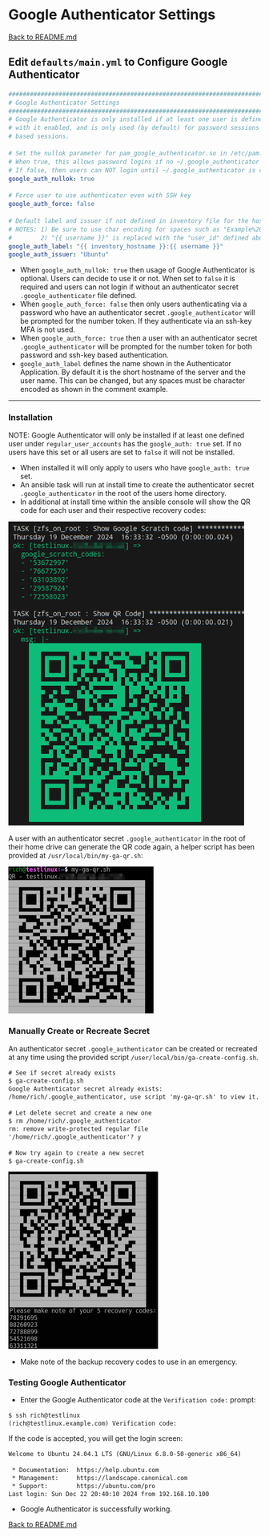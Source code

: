 # Google Authenticator Settings

[Back to README.md](../README.md)

## Edit `defaults/main.yml` to Configure Google Authenticator

```yaml
###############################################################################
# Google Authenticator Settings
###############################################################################
# Google Authenticator is only installed if at least one user is defined above
# with it enabled, and is only used (by default) for password sessions not cert
# based sessions.

# Set the nullok parameter for pam_google_authenticator.so in /etc/pam.d/sshd
# When true, this allows password logins if no ~/.google_authenticator exists
# If false, then users can NOT login until ~/.google_authenticator is created.
google_auth_nullok: true

# Force user to use authenticator even with SSH key
google_auth_force: false

# Default label and issuer if not defined in inventory file for the host(s)
# NOTES: 1) Be sure to use char encoding for spaces such as "Example%20Inc."
#        2) "{{ username }}" is replaced with the "user_id" defined above.
google_auth_label: "{{ inventory_hostname }}:{{ username }}"
google_auth_issuer: "Ubuntu"
```

* When `google_auth_nullok: true` then usage of Google Authenticator is optional.  Users can decide to use it or not. When set to `false` it is required and users can not login if without an authenticator secret `.google_authenticator` file defined.
* When `google_auth_force: false` then only users authenticating via a password who have an authenticator secret `.google_authenticator` will be prompted for the number token.  If they authenticate via an ssh-key MFA is not used.
* When `google_auth_force: true` then a user with an authenticator secret `.google_authenticator` will be prompted for the number token for both password and ssh-key based authentication.
* `google_auth_label` defines the name shown in the Authenticator Application. By default it is the short hostname of the server and the user name.  This can be changed, but any spaces must be character encoded as shown in the comment example.

---

### Installation

NOTE: Google Authenticator will only be installed if at least one defined user under `regular_user_accounts` has the `google_auth: true` set.  If no users have this set or all users are set to `false` it will not be installed.

* When installed it will only apply to users who have `google_auth: true` set.
* An ansible task will run at install time to create the authenticator secret `.google_authenticator` in the root of the users home directory.
* In additional at install time within the ansible console will show the QR code for each user and their respective recovery codes:

![Google Authenticator Codes](./google_authentictor_codes.png)

A user with an authenticator secret `.google_authenticator` in the root of their home drive can generate the QR code again, a helper script has been provided at `/usr/local/bin/my-ga-qr.sh`:

![my-ga-qr.sh script](./google_authentictor_my-ga-qr-output.png)

### Manually Create or Recreate Secret

An authenticator secret `.google_authenticator` can be created or recreated at any time using the provided script `/user/local/bin/ga-create-config.sh`.

```shell
# See if secret already exists
$ ga-create-config.sh
Google Authenticator secret already exists: /home/rich/.google_authenticator, use script 'my-ga-qr.sh' to view it.

# Let delete secret and create a new one
$ rm /home/rich/.google_authenticator
rm: remove write-protected regular file '/home/rich/.google_authenticator'? y

# Now try again to create a new secret
$ ga-create-config.sh
```

![ga-create-config output](./google_authentictor_ga-create-config-output.png)

* Make note of the backup recovery codes to use in an emergency.

### Testing Google Authenticator

* Enter the Google Authenticator code at the `Verification code:` prompt:

```shell
$ ssh rich@testlinux
(rich@testlinux.example.com) Verification code:
```

If the code is accepted, you will get the login screen:

```shell
Welcome to Ubuntu 24.04.1 LTS (GNU/Linux 6.8.0-50-generic x86_64)

 * Documentation:  https://help.ubuntu.com
 * Management:     https://landscape.canonical.com
 * Support:        https://ubuntu.com/pro
Last login: Sun Dec 22 20:40:10 2024 from 192.168.10.100
```

* Google Authenticator is successfully working.

[Back to README.md](../README.md)
